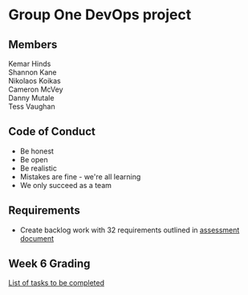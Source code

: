 # Group One DevOps project

## Members
Kemar Hinds  
Shannon Kane  
Nikolaos Koikas  
Cameron McVey  
Danny Mutale  
Tess Vaughan

## Code of Conduct
* Be honest
* Be open
* Be realistic
* Mistakes are fine - we're all learning
* We only succeed as a team

## Requirements
* Create backlog work with 32 requirements outlined in [assessment document](https://github.com/Kevin-Sim/SET09803-DevOps-Global-Online/tree/master/assessment)

## Week 6 Grading
[List of tasks to be completed](https://github.com/Kevin-Sim/SET09803-DevOps-Global-Online/blob/master/assessment/README.md#review-meeting--week-6)